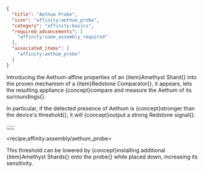 ```json
{
  "title": "Aethum Probe",
  "icon": "affinity:aethum_probe",
  "category": "affinity:basics",
  "required_advancements": [
    "affinity:some_assembly_required"
  ],
  "associated_items": [
    "affinity:aethum_probe"
  ]
}
```

Introducing the Aethum-affine properties of an {item}Amethyst Shard{} into the proven mechanism of a {item}Redstone
Comparator{}, it appears, lets the resulting appliance {concept}compare and measure the Aethum of its surroundings{}.


In particular, if the detected presence of Aethum is {concept}stronger than the device's threshold{}, it will 
{concept}output a strong Redstone signal{}.

;;;;;

<recipe;affinity:assembly/aethum_probe>

This threshold can be lowered by {concept}installing additional {item}Amethyst Shards{} onto the probe{} while placed down, 
increasing its sensitivity.